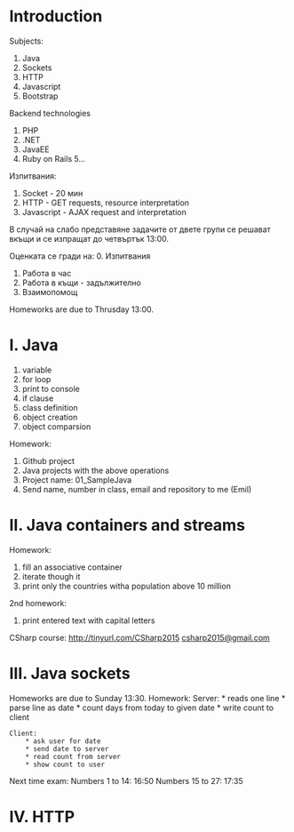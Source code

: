 Introduction
===============================================================================

Subjects:
1. Java
2. Sockets
3. HTTP
4. Javascript
5. Bootstrap

Backend technologies
1. PHP
2. .NET
3. JavaEE
4. Ruby on Rails
5...


Изпитвания:
1. Socket - 20 мин
2. HTTP - GET requests, resource interpretation
3. Javascript - AJAX request and interpretation

В случай на слабо представяне задачите от двете групи се решават вкъщи и се изпращат до четвъртък 13:00.


Оценката се гради на:
0. Изпитвания
1. Работа в час
2. Работа в къщи - задължително
3. Взаимопомощ

Homeworks are due to Thrusday 13:00.



I. Java
===============================================================================
1. variable
2. for loop
3. print to console
4. if clause
5. class definition
6. object creation
7. object comparsion


Homework:
1. Github project
2. Java projects with the above operations
3. Project name: 01_SampleJava
4. Send name, number in class, email and repository to me (Emil)


II. Java containers and streams
===============================================================================
Homework:
1. fill an associative container
2. iterate though it
3. print only the countries witha population above 10 million

2nd homework:
1. print entered text with capital letters

CSharp course:
http://tinyurl.com/CSharp2015
csharp2015@gmail.com


III. Java sockets
===============================================================================
Homeworks are due to Sunday 13:30.
Homework:
	Server:
		* reads one line
		* parse line as date
		* count days from today to given date
		* write count to client

	Client:
		* ask user for date
		* send date to server
		* read count from server
		* show count to user


Next time exam:
	Numbers 1 to 14: 16:50
	Numbers 15 to 27: 17:35


IV. HTTP
===============================================================================


